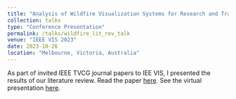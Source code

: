 ```yaml
---
title: "Analysis of Wildfire Visualization Systems for Research and Training: Are They up for the Challenge of the Current State of Wildfires?"
collection: talks
type: "Conference Presentation"
permalink: /talks/wildfire_lit_rev_talk
venue: "IEEE VIS 2023"
date: 2023-10-26
location: "Melbourne, Victoria, Australia"
---
```


As part of invited IEEE TVCG journal papers to IEE VIS, I presented the results of our literature review.
Read the paper [here](https://catiradocortes.github.io/publications/TVCG_Wildfires).
See the virtual presentation [here](https://youtu.be/-dP0MiDUER0).